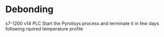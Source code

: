 # Debonding
s7-1200 v14 PLC
Start the Pyrolisys process and terminate it in few days following rquired temperature profile
